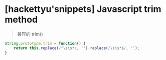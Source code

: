 # [hackettyu'snippets] Javascript trim method

> 兼容的 trim()

```js
String.prototype.trim = function() {
	return this.replace(/^\s\s*/, '').replace(/\s\s*$/, '');
}
```
